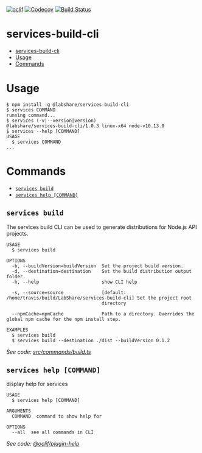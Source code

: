 [![oclif](https://img.shields.io/badge/cli-oclif-brightgreen.svg)](https://oclif.io)
[![Codecov](https://codecov.io/gh/LabShare/services-build-cli/branch/master/graph/badge.svg)](https://codecov.io/gh/LabShare/services-build-cli)
[![Build Status](https://travis-ci.com/LabShare/services-build-cli.svg?token=zsifsALL6Np5avzzjVp1&branch=master)](https://travis-ci.com/LabShare/services-build-cli)

# services-build-cli

<!-- toc -->
* [services-build-cli](#services-build-cli)
* [Usage](#usage)
* [Commands](#commands)
<!-- tocstop -->
# Usage
<!-- usage -->
```sh-session
$ npm install -g @labshare/services-build-cli
$ services COMMAND
running command...
$ services (-v|--version|version)
@labshare/services-build-cli/1.0.3 linux-x64 node-v10.13.0
$ services --help [COMMAND]
USAGE
  $ services COMMAND
...
```
<!-- usagestop -->
# Commands
<!-- commands -->
* [`services build`](#services-build)
* [`services help [COMMAND]`](#services-help-command)

## `services build`

The services build CLI can be used to generate distributions for Node.js API projects.

```
USAGE
  $ services build

OPTIONS
  -b, --buildVersion=buildVersion  Set the project build version.
  -d, --destination=destination    Set the build distribution output folder.
  -h, --help                       show CLI help

  -s, --source=source              [default: /home/travis/build/LabShare/services-build-cli] Set the project root
                                   directory

  --npmCache=npmCache              Path to a directory. Overrides the global npm cache for the npm install step.

EXAMPLES
  $ services build
  $ services build --destination ./dist --buildVersion 0.1.2
```

_See code: [src/commands/build.ts](https://github.com/LabShare/services-build-cli/blob/v1.0.3/src/commands/build.ts)_

## `services help [COMMAND]`

display help for services

```
USAGE
  $ services help [COMMAND]

ARGUMENTS
  COMMAND  command to show help for

OPTIONS
  --all  see all commands in CLI
```

_See code: [@oclif/plugin-help](https://github.com/oclif/plugin-help/blob/v2.1.4/src/commands/help.ts)_
<!-- commandsstop -->

